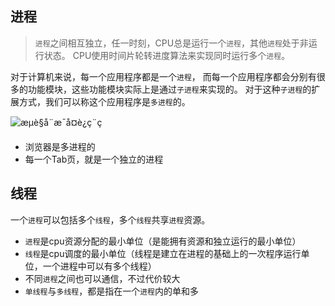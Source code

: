 ## 进程

> `进程`之间相互独立，任一时刻，CPU总是运行一个`进程`，其他`进程`处于非运行状态。 CPU使用时间片轮转进度算法来实现同时运行多个`进程`。



对于计算机来说，每一个应用程序都是一个`进程`， 而每一个应用程序都会分别有很多的功能模块，这些功能模块实际上是通过`子进程`来实现的。 对于这种`子进程`的扩展方式，我们可以称这个应用程序是`多进程`的。

![æµè§å¨æ¯å¤è¿ç¨ç](https://user-gold-cdn.xitu.io/2019/8/21/16cb1f0a851c86b9?imageView2/0/w/1280/h/960/format/webp/ignore-error/1)

- 浏览器是多进程的
- 每一个Tab页，就是一个独立的进程



## 线程

一个`进程`可以包括多个`线程`，多个`线程`共享`进程`资源。



- `进程`是cpu资源分配的最小单位（是能拥有资源和独立运行的最小单位）
- `线程`是cpu调度的最小单位（线程是建立在进程的基础上的一次程序运行单位，一个进程中可以有多个线程）
- 不同`进程`之间也可以通信，不过代价较大
- `单线程`与`多线程`，都是指在一个`进程`内的单和多
